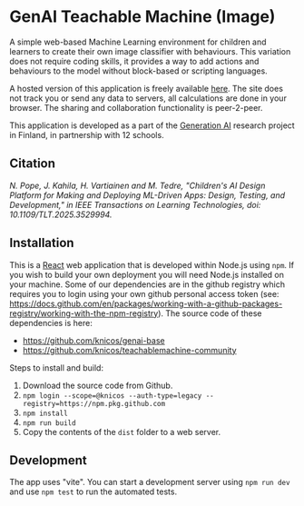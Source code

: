 # GenAI Teachable Machine (Image)

A simple web-based Machine Learning environment for children and learners to create their own image classifier with behaviours. This variation does not require coding skills, it provides a way to add actions and behaviours to the model without block-based or scripting languages.

A hosted version of this application is freely available [here](https://tm.gen-ai.fi/). The site does not track you or send any data to servers, all calculations are done in your browser. The sharing and collaboration functionality is peer-2-peer.

This application is developed as a part of the [Generation AI](https://www.generation-ai-stn.fi) research project in Finland, in partnership with 12 schools.

## Citation

_N. Pope, J. Kahila, H. Vartiainen and M. Tedre, "Children's AI Design Platform for Making and Deploying ML-Driven Apps: Design, Testing, and Development," in IEEE Transactions on Learning Technologies, doi: 10.1109/TLT.2025.3529994._

## Installation

This is a [React](https://react.dev/) web application that is developed within Node.js using `npm`. If you wish to build your own deployment you will need Node.js installed on your machine. Some of our dependencies are in the github registry which requires you to login using your own github personal access token (see: https://docs.github.com/en/packages/working-with-a-github-packages-registry/working-with-the-npm-registry). The source code of these dependencies is here:

-   https://github.com/knicos/genai-base
-   https://github.com/knicos/teachablemachine-community

Steps to install and build:

1. Download the source code from Github.
2. `npm login --scope=@knicos --auth-type=legacy --registry=https://npm.pkg.github.com`
3. `npm install`
4. `npm run build`
5. Copy the contents of the `dist` folder to a web server.

## Development

The app uses "vite". You can start a development server using `npm run dev` and use `npm test` to run the automated tests.
